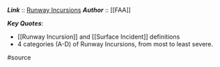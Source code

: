 ***Link***      :: [Runway Incursions](https://www.faa.gov/airports/runway_safety/resources/runway_incursions)
***Author*** :: [[FAA]]

***Key Quotes***:
* [[Runway Incursion]] and [[Surface Incident]] definitions
* 4 categories (A-D) of Runway Incursions, from most to least severe.

#source